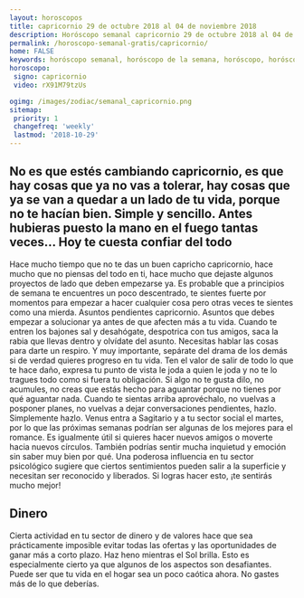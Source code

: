 ```yaml
---
layout: horoscopos
title: capricornio 29 de octubre 2018 al 04 de noviembre 2018 
description: Horóscopo semanal capricornio 29 de octubre 2018 al 04 de noviembre 2018. No es que estés cambiando capricornio, es que hay cosas que ya no vas a tolerar, hay cosas que ya se van a quedar a un lado de tu vida, porque no te hacían bien. Simple y sencillo. Antes hubieras puesto la mano en el fuego tantas veces… Hoy te cuesta confiar del todo
permalink: /horoscopo-semanal-gratis/capricornio/
home: FALSE
keywords: horóscopo semanal, horóscopo de la semana, horóscopo, horóscopo gratis,horóscopos, horóscopo esperanza gracia, horoscopos capricornio la semana, horóscopos gratis, Tarot, Astrologia, Zodíaco, capricornio, horoscopo gratis, semanal
horoscopo:
 signo: capricornio
 video: rX91M79tzUs

ogimg: /images/zodiac/semanal_capricornio.png
sitemap:
 priority: 1
 changefreq: 'weekly'
 lastmod: '2018-10-29'
---
```




## No es que estés cambiando capricornio, es que hay cosas que ya no vas a tolerar, hay cosas que ya se van a quedar a un lado de tu vida, porque no te hacían bien. Simple y sencillo. Antes hubieras puesto la mano en el fuego tantas veces… Hoy te cuesta confiar del todo

Hace mucho tiempo que no te das un buen capricho capricornio, hace mucho que no piensas del todo en ti, hace mucho que dejaste algunos proyectos de lado que deben empezarse ya. Es probable que a principios de semana te encuentres un poco descentrado, te sientes fuerte por momentos para empezar a hacer cualquier cosa pero otras veces te sientes como una mierda. Asuntos pendientes capricornio. Asuntos que debes empezar a solucionar ya antes de que afecten más a tu vida. Cuando te entren los bajones sal y desahógate, despotrica con tus amigos, saca la rabia que llevas dentro y olvídate del asunto. Necesitas hablar las cosas para darte un respiro. Y muy importante, sepárate del drama de los demás si de verdad quieres progreso en tu vida. Ten el valor de salir de todo lo que te hace daño, expresa tu punto de vista le joda a quien le joda y no te lo tragues todo como si fuera tu obligación. Si algo no te gusta dilo, no acumules, no creas que estás hecho para aguantar porque no tienes por qué aguantar nada. Cuando te sientas arriba aprovéchalo, no vuelvas a posponer planes, no vuelvas a dejar conversaciones pendientes, hazlo. Simplemente hazlo.
Venus entra a Sagitario y a tu sector social el martes, por lo que las próximas semanas podrían ser algunas de los mejores para el romance. Es igualmente útil si quieres hacer nuevos amigos o moverte hacia nuevos círculos. También podrías sentir mucha inquietud y emoción sin saber muy bien por qué. Una poderosa influencia en tu sector psicológico sugiere que ciertos sentimientos pueden salir a la superficie y necesitan ser reconocido y liberados. Si logras hacer esto, ¡te sentirás mucho mejor!

## Dinero

Cierta actividad en tu sector de dinero y de valores hace que sea prácticamente imposible evitar todas las ofertas y las oportunidades de ganar más a corto plazo. Haz heno mientras el Sol brilla. Esto es especialmente cierto ya que algunos de los aspectos son desafiantes. Puede ser que tu vida en el hogar sea un poco caótica ahora. No gastes más de lo que deberías.